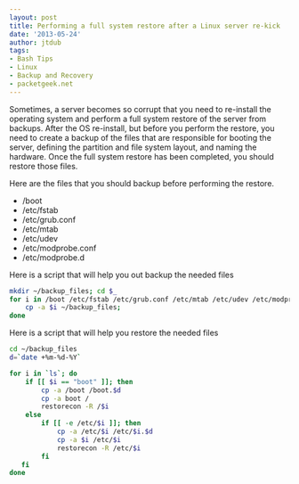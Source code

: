```yaml
---
layout: post
title: Performing a full system restore after a Linux server re-kick
date: '2013-05-24'
author: jtdub
tags:
- Bash Tips
- Linux
- Backup and Recovery
- packetgeek.net
---
```


Sometimes, a server becomes so corrupt that you need to re-install the operating system and perform a full system restore of the server from backups. After the OS re-install, but before you perform the restore, you need to create a backup of the files that are responsible for booting the server, defining the partition and file system layout, and naming the hardware. Once the full system restore has been completed, you should restore those files.

Here are the files that you should backup before performing the restore.
* /boot
* /etc/fstab
* /etc/grub.conf
* /etc/mtab
* /etc/udev
* /etc/modprobe.conf
* /etc/modprobe.d

Here is a script that will help you out backup the needed files

```bash
mkdir ~/backup_files; cd $_
for i in /boot /etc/fstab /etc/grub.conf /etc/mtab /etc/udev /etc/modprobe.conf /etc/modprobe.d; do
    cp -a $i ~/backup_files;
done
```

Here is a script that will help you restore the needed files

```bash
cd ~/backup_files
d=`date +%m-%d-%Y`

for i in `ls`; do
    if [[ $i == "boot" ]]; then
        cp -a /boot /boot.$d
        cp -a boot /
        restorecon -R /$i
    else
        if [[ -e /etc/$i ]]; then
            cp -a /etc/$i /etc/$i.$d
            cp -a $i /etc/$i
            restorecon -R /etc/$i
        fi
   fi
done
```
